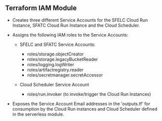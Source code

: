 ## Terraform IAM Module

 - Creates three different Service Accounts for the SFELC Cloud Run Instance, SFATC Cloud Run Instance and the Cloud Scheduler.

 - Assigns the following IAM roles to the Service Accounts:

    - SFELC and SFATC Service Accounts:
        - roles/storage.objectCreator
        - roles/storage.legacyBucketReader
        - roles/logging.logWriter
        - roles/artifactregistry.reader
        - roles/secretmanager.secretAccessor

    - Cloud Scheduler Service Account
        - roles/run.invoker (to invoke/trigger the Cloud Run Instances)

 - Exposes the Service Account Email addresses in the 'outputs.tf' for consumption by the Cloud Run instances and Cloud Scheduler defined in the serverless module.